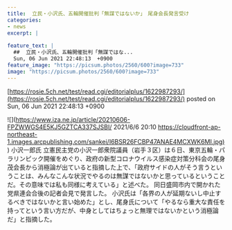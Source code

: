 ```yaml
---
title:  立民・小沢氏、五輪開催批判「無謀ではないか」　尾身会長発言受け  
categories:
- news
excerpt: |
  
feature_text: |
  ##  立民・小沢氏、五輪開催批判「無謀ではな...
  Sun, 06 Jun 2021 22:48:13  +0900
feature_image: "https://picsum.photos/2560/600?image=733"
image: "https://picsum.photos/2560/600?image=733"
---
```


[https://rosie.5ch.net/test/read.cgi/editorialplus/1622987293/](https://rosie.5ch.net/test/read.cgi/editorialplus/1622987293/)
posted on Sun, 06 Jun 2021 22:48:13  +0900

<!--more-->

![](https://www.iza.ne.jp/article/20210606-FPZWWGS4E5KJ5GZTCA337SJSBI/ 2021/6/6 20:10 [https://cloudfront-ap-northeast-1.images.arcpublishing.com/sankei/I6BSR26FCBP47ANAE4MCXWK6MI.jpg)](https://cloudfront-ap-northeast-1.images.arcpublishing.com/sankei/I6BSR26FCBP47ANAE4MCXWK6MI.jpg)) 小沢一郎氏 立憲民主党の小沢一郎衆院議員（岩手３区）は６日、東京五輪・パラリンピック開催をめぐり、政府の新型コロナウイルス感染症対策分科会の尾身茂会長から消極論が出ていると指摘した上で、「政府サイドの人がそう言うということは、みんなこんな状況でやるのは無謀ではないかと思っているということだ。その意味では私も同様に考えている」と述べた。 同日盛岡市内で開かれた党県連会合後の記者会見で発言した。 小沢氏は「各界の人が延期ないし中止するべきではないかと言い始めた」とし、尾身氏について「やるなら重大な責任を持ってという言い方だが、中身としてはちょっと無理ではないかという消極論だ」と指摘した。
